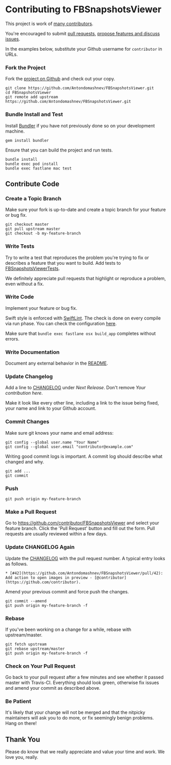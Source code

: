 # Contributing to FBSnapshotsViewer

This project is work of [many contributors](https://github.com/Antondomashnev/FBSnapshotsViewer/graphs/contributors).

You're encouraged to submit [pull requests](https://github.com/Antondomashnev/FBSnapshotsViewer/pulls), [propose features and discuss issues](https://github.com/Antondomashnev/FBSnapshotsViewer/issues).

In the examples below, substitute your Github username for `contributor` in URLs.

### Fork the Project

Fork the [project on Github](https://github.com/Antondomashnev/FBSnapshotsViewer) and check out your copy.

```
git clone https://github.com/Antondomashnev/FBSnapshotsViewer.git
cd FBSnapshotsViewer
git remote add upstream https://github.com/Antondomashnev/FBSnapshotsViewer.git
```

### Bundle Install and Test

Install [Bundler](http://bundler.io) if you have not previously done so on your development machine.

```
gem install bundler
```

Ensure that you can build the project and run tests.

```
bundle install
bundle exec pod install
bundle exec fastlane mac test
```

## Contribute Code

### Create a Topic Branch

Make sure your fork is up-to-date and create a topic branch for your feature or bug fix.

```
git checkout master
git pull upstream master
git checkout -b my-feature-branch
```

### Write Tests

Try to write a test that reproduces the problem you're trying to fix or describes a feature that you want to build. Add tests to [FBSnapshotsViewerTests](FBSnapshotsViewerTests).

We definitely appreciate pull requests that highlight or reproduce a problem, even without a fix.

### Write Code

Implement your feature or bug fix.

Swift style is enforced with [SwiftLint](https://github.com/realm/SwiftLint). The check is done on every compile via run phase. You can check the configuration [here](FBSnapshotsViewer/.swiftlint.yml).

Make sure that `bundle exec fastlane osx build_app` completes without errors.

### Write Documentation

Document any external behavior in the [README](README.md).

### Update Changelog

Add a line to [CHANGELOG](CHANGELOG.md) under *Next Release*. Don't remove *Your contribution here*.

Make it look like every other line, including a link to the issue being fixed, your name and link to your Github account.

### Commit Changes

Make sure git knows your name and email address:

```
git config --global user.name "Your Name"
git config --global user.email "contributor@example.com"
```

Writing good commit logs is important. A commit log should describe what changed and why.

```
git add ...
git commit
```

### Push

```
git push origin my-feature-branch
```

### Make a Pull Request

Go to https://github.com/contributor/FBSnapshotsViewer and select your feature branch. Click the 'Pull Request' button and fill out the form. Pull requests are usually reviewed within a few days.

### Update CHANGELOG Again

Update the [CHANGELOG](CHANGELOG.md) with the pull request number. A typical entry looks as follows.

```
* [#42](https://github.com/Antondomashnev/FBSnapshotsViewer/pull/42): Add action to open images in preview - [@contributor](https://github.com/contributor).
```

Amend your previous commit and force push the changes.

```
git commit --amend
git push origin my-feature-branch -f
```

### Rebase

If you've been working on a change for a while, rebase with upstream/master.

```
git fetch upstream
git rebase upstream/master
git push origin my-feature-branch -f
```

### Check on Your Pull Request

Go back to your pull request after a few minutes and see whether it passed master with Travis-CI. Everything should look green, otherwise fix issues and amend your commit as described above.

### Be Patient

It's likely that your change will not be merged and that the nitpicky maintainers will ask you to do more, or fix seemingly benign problems. Hang on there!

## Thank You

Please do know that we really appreciate and value your time and work. We love you, really.
